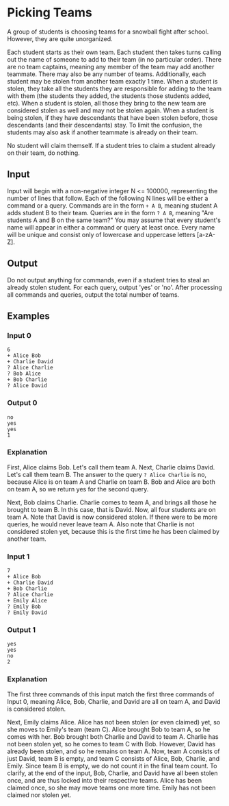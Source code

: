 # Picking Teams

A group of students is choosing teams for a snowball fight after school. However, they are quite unorganized.

Each student starts as their own team. Each student then takes turns calling out the name of someone to add to their team (in no particular order). There are no team captains, meaning any member of the team may add another teammate. There may also be any number of teams. Additionally, each student may be stolen from another team exactly 1 time. When a student is stolen, they take all the students they are responsible for adding to the team with them (the students they added, the students those students added, etc). When a student is stolen, all those they bring to the new team are considered stolen as well and may not be stolen again. When a student is being stolen, if they have descendants that have been stolen before, those descendants (and their descendants) stay. To limit the confusion, the students may also ask if another teammate is already on their team.

No student will claim themself. If a student tries to claim a student already on their team, do nothing.

## Input

Input will begin with a non-negative integer N <= 100000, representing the number of lines that follow. Each of the following N lines will be either a command or a query. Commands are in the form `+ A B`, meaning student A adds student B to their team. Queries are in the form `? A B`, meaning "Are students A and B on the same team?" You may assume that every student's name will appear in either a command or query at least once. Every name will be unique and consist only of lowercase and uppercase letters [a-zA-Z].

## Output

Do not output anything for commands, even if a student tries to steal an already stolen student. For each query, output 'yes' or 'no'. After processing all commands and queries, output the total number of teams.

## Examples

### Input 0
```
6
+ Alice Bob
+ Charlie David
? Alice Charlie
? Bob Alice
+ Bob Charlie
? Alice David
```

### Output 0
```
no
yes
yes
1
```

### Explanation

First, Alice claims Bob. Let's call them team A. Next, Charlie claims David. Let's call them team B. The answer to the query `? Alice Charlie` is no, because Alice is on team A and Charlie on team B. Bob and Alice are both on team A, so we return yes for the second query.

Next, Bob claims Charlie. Charlie comes to team A, and brings all those he brought to team B. In this case, that is David. Now, all four students are on team A. Note that David is now considered stolen. If there were to be more queries, he would never leave team A. Also note that Charlie is not considered stolen yet, because this is the first time he has been claimed by another team.

### Input 1
```
7
+ Alice Bob
+ Charlie David
+ Bob Charlie
? Alice Charlie
+ Emily Alice
? Emily Bob
? Emily David
```

### Output 1
```
yes
yes
no
2
```

### Explanation

The first three commands of this input match the first three commands of Input 0, meaning Alice, Bob, Charlie, and David are all on team A, and David is considered stolen.

Next, Emily claims Alice. Alice has not been stolen (or even claimed) yet, so she moves to Emily's team (team C). Alice brought Bob to team A, so he comes with her. Bob brought both Charlie and David to team A. Charlie has not been stolen yet, so he comes to team C with Bob. However, David has already been stolen, and so he remains on team A. Now, team A consists of just David, team B is empty, and team C consists of Alice, Bob, Charlie, and Emily. Since team B is empty, we do not count it in the final team count. To clarify, at the end of the input, Bob, Charlie, and David have all been stolen once, and are thus locked into their respective teams. Alice has been claimed once, so she may move teams one more time. Emily has not been claimed nor stolen yet.
